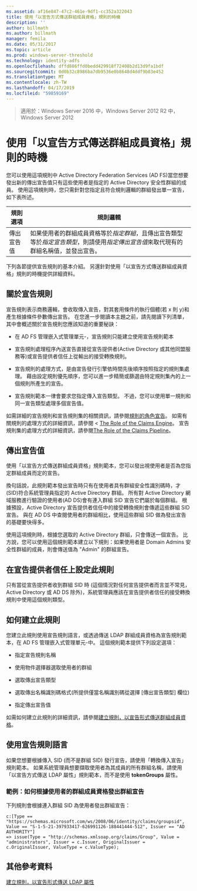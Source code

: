 ```yaml
---
ms.assetid: af16e847-47c2-461e-9df1-cc352a322043
title: 使用「以宣告方式傳送群組成員資格」規則的時機
description: ''
author: billmath
ms.author: billmath
manager: femila
ms.date: 05/31/2017
ms.topic: article
ms.prod: windows-server-threshold
ms.technology: identity-adfs
ms.openlocfilehash: dffd886ffd0bedd429918f72408b2d13d9fa1bdf
ms.sourcegitcommit: 0d0b32c8986ba7db9536e0b8648d4ddf9b03e452
ms.translationtype: MT
ms.contentlocale: zh-TW
ms.lasthandoff: 04/17/2019
ms.locfileid: "59859169"
---
```

>適用於：Windows Server 2016 中，Windows Server 2012 R2 中，Windows Server 2012

# <a name="when-to-use-a-send-group-membership-as-a-claim-rule"></a>使用「以宣告方式傳送群組成員資格」規則的時機
您可以使用這項規則中 Active Directory Federation Services \(AD FS\)當您想要發出新的傳出宣告值只有這些使用者是指定的 Active Directory 安全性群組的成員。 使用這項規則時，您只需針對您指定且符合規則邏輯的群組發出單一宣告，如下表所述。  
  
|規則選項|規則邏輯|  
|---------------|--------------|  
|傳出宣告值|如果使用者的群組成員資格等於*指定群組*，且傳出宣告類型等於*指定宣告類型*，則請使用*指定傳出宣告值*來取代現有的群組名稱值，並發出宣告。|  
  
下列各節提供宣告規則的基本介紹。 另還針對使用「以宣告方式傳送群組成員資格」規則的時機提供詳細資料。  
  
## <a name="about-claim-rules"></a>關於宣告規則  
宣告規則表示商務邏輯，會收取傳入宣告，對其套用條件的執行個體\(若 x 則 y\)和產生根據條件參數傳出宣告。 在您進一步閱讀本主題之前，請先閱讀下列清單，其中會概述關於宣告規則您應該知道的重要秘訣：  
  
-   在 AD FS 管理嵌入式管理單元\-，宣告規則只能建立使用宣告規則範本  
  
-   宣告規則處理程序內送宣告直接從宣告提供者\(Active Directory 或其他同盟服務等\)或宣告提供者信任上從輸出的接受轉換規則。  
  
-   宣告規則的處理方式，是由宣告發行引擎依時間先後順序按照指定的規則集處理。 藉由設定規則優先順序，您可以進一步精簡或篩選由特定規則集內的上一個規則所產生的宣告。  
  
-   宣告規則範本一律會要求您指定傳入宣告類型。 不過，您可以使用單一規則和同一宣告類型處理多個宣告值。  
  
如需詳細的宣告規則和宣告規則集的相關資訊，請參閱[規則的角色宣告](The-Role-of-Claim-Rules.md)。 如需有關規則的處理方式的詳細資訊，請參閱 < [The Role of the Claims Engine](The-Role-of-the-Claims-Engine.md)。 宣告規則集的處理方式的詳細資訊，請參閱[The Role of the Claims Pipeline](The-Role-of-the-Claims-Pipeline.md)。  
  
## <a name="outgoing-claim-value"></a>傳出宣告值  
使用「以宣告方式傳送群組成員資格」規則範本，您可以發出視使用者是否為您指定群組成員而定的宣告。  
  
換句話說，此規則範本發出宣告時只有在使用者具有群組安全性識別碼時，才\(SID\)符合系統管理員指定的 Active Directory 群組。 所有對 Active Directory 網域服務進行驗證的使用者\(AD DS\)會有連入群組 SID 宣告它們屬於每個群組。 根據預設，Active Directory 宣告提供者信任中的接受轉換規則會傳遞這些群組 SID 宣告。 與在 AD DS 中查閱使用者的群組相比，使用這些群組 SID 做為發出宣告的基礎要快得多。  
  
使用這項規則時，根據您選取的 Active Directory 群組，只會傳送一個宣告。 比方說，您可以使用這個規則範本建立以下規則：如果使用者是 Domain Admins 安全性群組的成員，則會傳送值為 "Admin" 的群組宣告。  
  
## <a name="configuring-this-rule-on-a-claims-provider-trust"></a>在宣告提供者信任上設定此規則  
只有當從宣告提供者收到群組 SID 時 (這個情況對任何宣告提供者而言並不常見，Active Directory 或 AD DS 除外)，系統管理員應該在宣告提供者信任的接受轉換規則中使用這個規則類型。  
  
## <a name="how-to-create-this-rule"></a>如何建立此規則  
您建立此規則使用宣告規則語言，或透過傳送 LDAP 群組成員資格為宣告規則範本，在 AD FS 管理嵌入式管理單元\-中。 這個規則範本提供下列設定選項：  
  
-   指定宣告規則名稱  
  
-   使用物件選擇器選取使用者的群組  
  
-   選取傳出宣告類型  
  
-   選取傳出名稱識別碼格式\(所提供僅當名稱識別碼從選擇 [傳出宣告類型] 欄位\)  
  
-   指定傳出宣告值  
  
如需如何建立此規則的詳細資訊，請參閱[建立規則，以宣告形式傳送群組成員資格](https://technet.microsoft.com/library/ee913569.aspx)。  
  
## <a name="using-the-claim-rule-language"></a>使用宣告規則語言  
如果您想要根據傳入 SID (而不是群組 SID) 發行宣告，請使用「轉換傳入宣告」規則範本。 如果系統管理員想要擷取使用者為其成員的所有群組名稱，請使用「以宣告方式傳送 LDAP 屬性」規則範本，而不是使用 **tokenGroups** 屬性。  
  
### <a name="example-how-to-issue-group-claims-based-on-the-users-group-membership"></a>範例：如何根據使用者的群組成員資格發出群組宣告  
下列規則會根據連入群組 SID 為使用者發出群組宣告：  
  
```  
c:[Type == "https://schemas.microsoft.com/ws/2008/06/identity/claims/groupsid", Value == "S-1-5-21-397933417-626991126-188441444-512", Issuer == "AD AUTHORITY"]  
=> issue(Type = "http://schemas.xmlsoap.org/claims/Group", Value = "administrators", Issuer = c.Issuer, OriginalIssuer = c.OriginalIssuer, ValueType = c.ValueType);  
```  
  
## <a name="additional-references"></a>其他參考資料  
[建立規則，以宣告形式傳送 LDAP 屬性](https://technet.microsoft.com/library/dd807115.aspx)  
  


